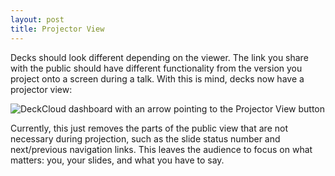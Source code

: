 ```yaml
---
layout: post
title: Projector View
---
```


Decks should look different depending on the viewer. The link you share with the public should have different functionality from the version you project onto a screen during a talk. With this is mind, decks now have a projector view:

![DeckCloud dashboard with an arrow pointing to the Projector View button](https://s3.amazonaws.com/deckcloud-blog/projector-view.png)

Currently, this just removes the parts of the public view that are not necessary during projection, such as the slide status number and next/previous navigation links. This leaves the audience to focus on what matters: you, your slides, and what you have to say.